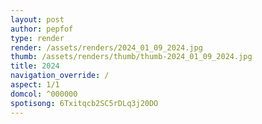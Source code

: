 ```yaml
---
layout: post
author: pepfof
type: render
render: /assets/renders/2024_01_09_2024.jpg
thumb: /assets/renders/thumb/thumb-2024_01_09_2024.jpg
title: 2024
navigation_override: /
aspect: 1/1
domcol: ^000000
spotisong: 6Txitqcb2SC5rDLq3j20DO
---
```


<!--USER BEGIN 1-->

<!--USER END 1-->

<!--more-->
<!--USER BEGIN 2-->

<!--USER END 2-->

